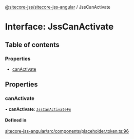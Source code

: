 [@sitecore-jss/sitecore-jss-angular](../README.md) / JssCanActivate

# Interface: JssCanActivate

## Table of contents

### Properties

- [canActivate](JssCanActivate.md#canactivate)

## Properties

### canActivate

• **canActivate**: [`JssCanActivateFn`](JssCanActivateFn.md)

#### Defined in

[sitecore-jss-angular/src/components/placeholder.token.ts:96](https://github.com/Sitecore/jss/blob/7fbfed0d5/packages/sitecore-jss-angular/src/components/placeholder.token.ts#L96)
